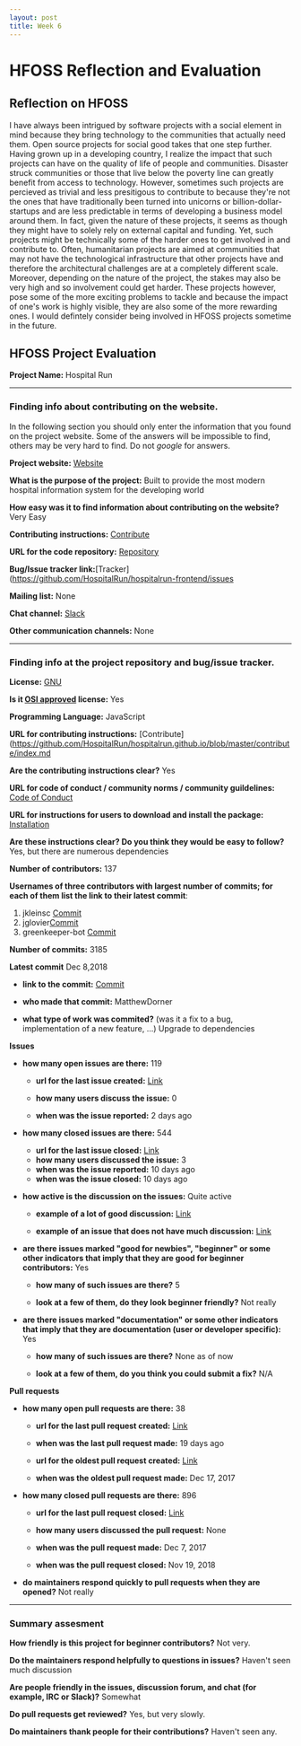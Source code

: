 ```yaml
---
layout: post
title: Week 6
---
```


# HFOSS Reflection and Evaluation

## Reflection on HFOSS 

I have always been intrigued by software projects with a social element in mind because they bring technology to the communities that actually need them. Open source projects for social good takes that one step further. Having grown up in a developing country, I realize the impact that such projects can have on the quality of life of people and communities. Disaster struck communities or those that live below the poverty line can greatly benefit from access to technology. However, sometimes such projects are percieved as trivial and less presitigous to contribute to because they're not the ones that have traditionally been turned into unicorns or billion-dollar-startups and are less predictable in terms of developing a business model around them. In fact, given the nature of these projects, it seems as though they might have to solely rely on external capital and funding. Yet, such projects might be technically some of the harder ones to get involved in and contribute to. Often, humanitarian projects are aimed at communities that may not have the technological infrastructure that other projects have and therefore the architectural challenges are at a completely different scale. Moreover, depending on the nature of the project, the stakes may also be very high and so involvement could get harder. These projects however, pose some of the more exciting problems to tackle and because the impact of one's work is highly visible, they are also some of the more rewarding ones. I would defintely consider being involved in HFOSS projects sometime in the future. 


## HFOSS Project Evaluation  

__Project Name:__  Hospital Run


---

### Finding info about contributing on the website.

In the following section you should only enter the information that you
found on the project website. Some of the answers will be impossible to find, others
may be very hard to find. Do not _google_ for answers.

__Project website:__ [Website](http://hospitalrun.io/)


__What is the purpose of the project:__ Built to provide the most modern hospital information system for the developing world


__How easy was it to find information about contributing on the website?__ Very Easy


__Contributing instructions:__ [Contribute](https://github.com/HospitalRun/hospitalrun.github.io/blob/master/contribute/index.md)

__URL for the code repository:__ [Repository](https://github.com/HospitalRun)

__Bug/Issue tracker link:__[Tracker](https://github.com/HospitalRun/hospitalrun-frontend/issues

__Mailing list:__ None

__Chat channel:__ [Slack](https://hospitalrun-slackin.herokuapp.com)

__Other communication channels:__ None


---

### Finding info at the project repository and bug/issue tracker.

__License:__ [GNU](https://github.com/HospitalRun/hospitalrun-frontend/blob/master/LICENSE)

__Is it [OSI approved](https://opensource.org/licenses/alphabetical) license:__ Yes

__Programming Language:__ JavaScript

__URL for contributing instructions:__ [Contribute](https://github.com/HospitalRun/hospitalrun.github.io/blob/master/contribute/index.md

__Are the contributing instructions clear?__  Yes


__URL for code of conduct / community norms / community guildelines:__ [Code of Conduct](https://github.com/HospitalRun/hospitalrun-frontend/blob/master/CODE_OF_CONDUCT.md)

__URL for instructions for users to download and install the package:__ [Installation](https://github.com/HospitalRun/hospitalrun-frontend/blob/master/README.md)


__Are these instructions clear? Do you think they would be easy to follow?__ Yes, but there are numerous dependencies


__Number of contributors:__ 137


__Usernames of three contributors with largest number of commits; for
each of them list the link to their latest commit__:

1. jkleinsc [Commit](https://github.com/HospitalRun/hospitalrun-frontend/commit/bfd4718f84478ca9d13d5653f70bed2d061e41ef)
2. jglovier[Commit](https://github.com/HospitalRun/hospitalrun-frontend/commit/ae54d72876128dce0d7cae6679ba2eb436e1a1a8)
3. greenkeeper-bot [Commit](https://github.com/HospitalRun/hospitalrun-frontend/commit/3cd07548fb632df78efd26c1a1086b60784f1193)


__Number of commits:__ 3185

__Latest commit__ Dec 8,2018

- __link to the commit:__ [Commit](https://github.com/HospitalRun/hospitalrun-frontend/commit/60b692a1b7aa6f2ef007c28717e76582014e07ad)

- __who made that commit:__ MatthewDorner 

- __what type of work was commited?__ (was it a fix to a bug, implementation of a new feature, ...) Upgrade to dependencies


__Issues__

- __how many open issues are there:__ 119

    - __url for the last issue created:__ [Link](https://github.com/HospitalRun/hospitalrun-frontend/issues/1599)

    - __how many users discuss the issue:__ 0
    
    - __when was the issue reported:__ 2 days ago
    

- __how many closed issues are there:__ 544
    - __url for the last issue closed:__ [Link](https://github.com/HospitalRun/hospitalrun-frontend/issues/1598)
    - __how many users discussed the issue:__ 3
    - __when was the issue reported:__ 10 days ago
    - __when was the issue closed:__ 10 days ago

- __how active is the discussion on the issues:__ Quite active

    - __example of a lot of good discussion:__ [Link](https://github.com/HospitalRun/hospitalrun-frontend/issues/115)
    
    - __example of an issue that does not have much discussion:__ [Link](https://github.com/HospitalRun/hospitalrun-frontend/issues/1411)



- __are there issues marked "good for newbies", "beginner" or some other indicators that imply that they are good for beginner contributors:__ Yes

    - __how many of such issues are there?__ 5
    
    - __look at a few of them, do they look beginner friendly?__  Not really



- __are there issues marked "documentation" or some other indicators that imply that they are documentation (user or developer specific):__ Yes

    - __how many of such issues are there?__ None as of now
    
    - __look at a few of them, do you think you could submit a fix?__ N/A



__Pull requests__

- __how many open pull requests are there:__ 38

    - __url for the last pull request created:__ [Link](https://github.com/HospitalRun/hospitalrun-frontend/pull/1595)
    
    - __when was the last pull request made:__ 19 days ago

    - __url for the oldest pull request created:__ [Link](https://github.com/HospitalRun/hospitalrun-frontend/pull/1335)
    
    - __when was the oldest pull request made:__ Dec 17, 2017

- __how many closed pull requests are there:__ 896

    - __url for the last pull request closed:__ [Link](https://github.com/HospitalRun/hospitalrun-frontend/pull/1564)
    
    - __how many users discussed the pull request:__ None
    
    - __when was the pull request made:__ Dec 7, 2017
    
    - __when was the pull request closed:__ Nov 19, 2018
    

- __do maintainers respond quickly to pull requests when they are opened?__ Not really





---


### Summary assesment
__How friendly is this project for beginner contributors?__ Not very.


__Do the maintainers respond helpfully to questions in issues?__ Haven't seen much discussion


__Are people friendly in the issues, discussion forum, and chat (for example, IRC or Slack)?__ Somewhat



__Do pull requests get reviewed?__ Yes, but very slowly.



__Do maintainers thank people for their contributions?__ Haven't seen any. 






